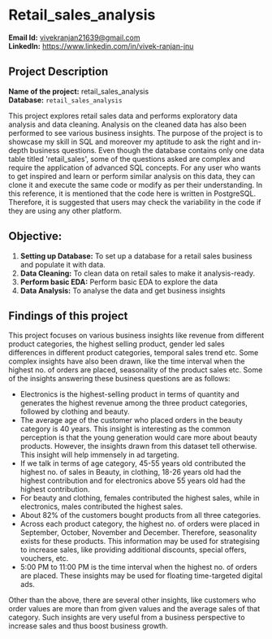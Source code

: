 # Retail_sales_analysis
**Email Id:** vivekranjan21639@gmail.com  
**LinkedIn:** https://www.linkedin.com/in/vivek-ranjan-jnu  

## Project Description

**Name of the project:** retail_sales_analysis  
**Database:** `retail_sales_analysis`

This project explores retail sales data and performs exploratory data analysis and data cleaning. Analysis on the cleaned data has also been performed to see various business insights. The purpose of the project is to showcase my skill in SQL and moreover my aptitude to ask the right and in-depth business questions. Even though the database contains only one data table titled 'retail_sales', some of the questions asked are complex and require the application of advanced SQL concepts. For any user who wants to get inspired and learn or perform similar analysis on this data, they can clone it and execute the same code or modify as per their understanding. In this reference, it is mentioned that the code here is written in PostgreSQL. Therefore, it is suggested that users may check the variability in the code if they are using any other platform.

## Objective:
1. **Setting up Database:** To set up a database for a retail sales business and populate it with data.
2. **Data Cleaning:** To clean data on retail sales to make it analysis-ready. 
3. **Perform basic EDA:**  Perform basic EDA to explore the data
4. **Data Analysis:** To analyse the data and get business insights


## Findings of this project
This project focuses on various business insights like revenue from different product categories, the 
highest selling product, gender led sales differences in different product categories,
temporal sales trend etc. Some complex insights have also been drawn, like the time interval when the 
highest no. of orders are placed, seasonality of the product sales etc. 
Some of the insights answering these business questions are as follows:
- Electronics is the highest-selling product in terms of quantity and generates the highest revenue among the three product categories, followed by clothing and beauty.
- The average age of the customer who placed orders in the beauty category is 40 years. This insight is interesting as the common perception is that the young generation would care more about beauty products. However, the insights drawn from this dataset tell otherwise. This insight will help immensely in ad targeting.
- If we talk in terms of age category, 45-55 years old contributed the highest no. of sales in Beauty, in clothing, 18-26 years old had the highest contribution and for electronics above 55 years old had the highest contribution.
- For beauty and clothing, females contributed the highest sales, while in electronics, males contributed the highest sales.
- About 82% of the customers bought products from all three categories.
- Across each product category, the highest no. of orders were placed in September, October, November and December. Therefore, seasonality exists for these products. This information may be used for strategising to increase sales, like providing additional discounts, special offers, vouchers, etc.
- 5:00 PM to 11:00 PM is the time interval when the highest no. of orders are placed. These insights may be used for floating time-targeted digital ads.

Other than the above, there are several other insights, like customers who order values are more than from given values and the average sales of that category. Such insights are very useful from a business perspective to increase sales and thus boost business growth.



 
